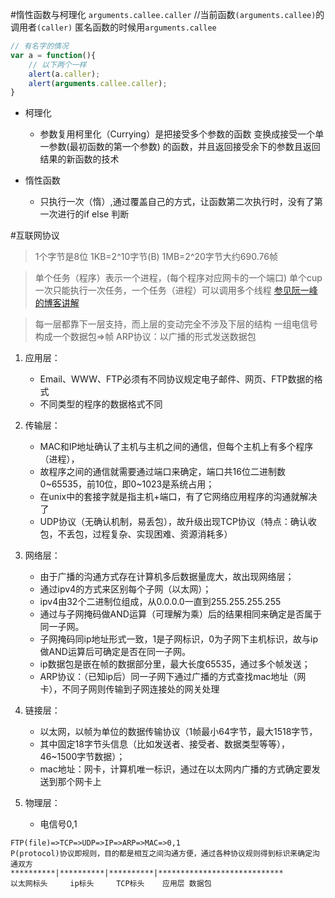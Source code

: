 #惰性函数与柯理化
`arguments.callee.caller` //当前函数`(arguments.callee)`的调用者`(caller)`
匿名函数的时候用`arguments.callee`
```javascript
// 有名字的情况
var a = function(){
	// 以下两个一样
	alert(a.caller);
	alert(arguments.callee.caller);
}
````
- 柯理化
    * 参数复用柯里化（Currying）是把接受多个参数的函数  变换成接受一个单一参数(最初函数的第一个参数)  的函数，并且返回接受余下的参数且返回结果的新函数的技术

- 惰性函数
    * 只执行一次（惰）,通过覆盖自己的方式，让函数第二次执行时，没有了第一次进行的if else 判断

#互联网协议
> 1个字节是8位 1KB=2^10字节(B)
> 1MB=2^20字节大约690.76帧

> 单个任务（程序）表示一个进程，(每个程序对应网卡的一个端口)
> 单个cup一次只能执行一次任务，一个任务（进程）可以调用多个线程
> [参见阮一峰的博客讲解][1]

> 每一层都靠下一层支持，而上层的变动完全不涉及下层的结构
> 一组电信号构成一个数据包=>帧
> ARP协议：以广播的形式发送数据包

[1]: http://www.ruanyifeng.com/blog/2012/05/internet_protocol_suite_part_i.html

1. 应用层：

	- Email、WWW、FTP必须有不同协议规定电子邮件、网页、FTP数据的格式
	- 不同类型的程序的数据格式不同

2. 传输层：
	- MAC和IP地址确认了主机与主机之间的通信，但每个主机上有多个程序（进程），
	- 故程序之间的通信就需要通过端口来确定，端口共16位二进制数0~65535，前10位，即0~1023是系统占用；
	- 在unix中的套接字就是指主机+端口，有了它网络应用程序的沟通就解决了
	- UDP协议（无确认机制，易丢包），故升级出现TCP协议（特点：确认收包，不丢包，过程复杂、实现困难、资源消耗多）

3. 网络层：
	- 由于广播的沟通方式存在计算机多后数据量庞大，故出现网络层；
	- 通过ipv4的方式来区别每个子网（以太网）；
	- ipv4由32个二进制位组成，从0.0.0.0一直到255.255.255.255
	- 通过与子网掩码做AND运算（可理解为乘）后的结果相同来确定是否属于同一子网。
	- 子网掩码同ip地址形式一致，1是子网标识，0为子网下主机标识，故与ip做AND运算后可确定是否在同一子网。
	- ip数据包是嵌在帧的数据部分里，最大长度65535，通过多个帧发送；
	- ARP协议：（已知ip后）同一子网下通过广播的方式查找mac地址（网卡），不同子网则传输到子网连接处的网关处理
4. 链接层：
	- 以太网，以帧为单位的数据传输协议（1帧最小64字节，最大1518字节，
	- 其中固定18字节头信息（比如发送者、接受者、数据类型等等），46~1500字节数据）；
	- mac地址：网卡，计算机唯一标识，通过在以太网内广播的方式确定要发送到那个网卡上
5. 物理层：
	- 电信号0,1



```
FTP(file)=>TCP=>UDP=>IP=>ARP=>MAC=>0,1
P(protocol)协议即规则，目的都是相互之间沟通方便，通过各种协议规则得到标识来确定沟通双方
**********|**********|**********|****************************
以太网标头     ip标头     TCP标头    应用层 数据包
```
